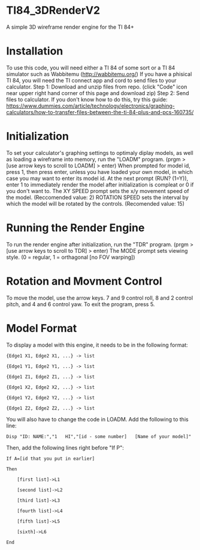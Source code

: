 # TI84_3DRenderV2
A simple 3D wireframe render engine for the TI 84+


# Installation
To use this code, you will need either a TI 84 of some sort or a TI 84 simulator such as Wabbitemu (http://wabbitemu.org/)
If you have a phisical TI 84, you will need the TI connect app and cord to send files to your calculator.
Step 1: Download and unzip files from repo. (click "Code" icon near upper right hand corner of this page and download zip)
Step 2: Send files to calculator. If you don't know how to do this, try this guide: https://www.dummies.com/article/technology/electronics/graphing-calculators/how-to-transfer-files-between-the-ti-84-plus-and-pcs-160735/

# Initialization
To set your calculator's graphing settings to optimaly diplay models, as well as loading a wireframe into memory, run the "LOADM" program. (prgm > [use arrow keys to scroll to LOADM] > enter) When prompted for model id, press 1, then press enter, unless you have loaded your own model, in which case you may want to enter its model id. At the next prompt (RUN? (1=Y)), enter 1 to immediately render the model after initialization is compleat or 0 if you don't want to. The XY SPEED prompt sets the x/y movement speed of the model. (Reccomended value: 2) ROTATION SPEED sets the interval by which the model will be rotated by the controls. (Recomended value: 15)

# Running the Render Engine
To run the render engine after initialization, run the "TDR" program. (prgm > [use arrow keys to scroll to TDR] > enter) The MODE prompt sets viewing style. (0 = regular, 1 = orthagonal [no FOV warping])

# Rotation and Movment Control
To move the model, use the arrow keys. 7 and 9 control roll, 8 and 2 control pitch, and 4 and 6 control yaw. To exit the program, press 5.


# Model Format
To display a model with this engine, it needs to be in the following format:


	{Edge1 X1, Edge2 X1, ...} -> list

	{Edge1 Y1, Edge2 Y1, ...} -> list

	{Edge1 Z1, Edge2 Z1, ...} -> list

	{Edge1 X2, Edge2 X2, ...} -> list

	{Edge1 Y2, Edge2 Y2, ...} -> list

	{Edge1 Z2, Edge2 Z2, ...} -> list


You will also have to change the code in LOADM. Add the following to this line:

	Disp "ID: NAME:","1   HI","[id - some number]   [Name of your model]"
	
Then, add the following lines right before "If P":


	If A=[id that you put in earlier]

	Then

		[first list]->L1

		[second list]->L2

		[third list]->L3

		[fourth list]->L4

		[fifth list]->L5

		[sixth]->L6

	End
